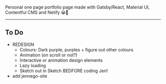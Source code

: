 Personal one page portfolio page made with Gatsby/React, Material UI, Contentful CMS and Netify 😀🦄

---

## To Do

- REDESIGN 
   - Colours: Dark purple, purples + figure out other colours 
   - Animation (on scroll or not?)
   - Interactive or animation design elements 
   - Lazy loading
   - Sketch out in Sketch BEDFORE coding Jen! 
- add jennego-site 
